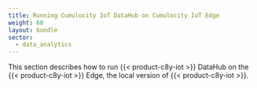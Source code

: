 ```yaml
---
title: Running Cumulocity IoT DataHub on Cumulocity IoT Edge
weight: 60
layout: bundle
sector: 
  - data_analytics
---
```


This section describes how to run {{< product-c8y-iot >}} DataHub on the {{< product-c8y-iot >}} Edge, the local version of {{< product-c8y-iot >}}.
